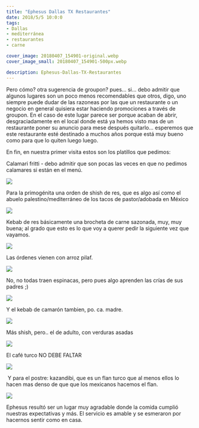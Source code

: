 ```yaml
---
title: "Ephesus Dallas TX Restaurantes"
date: 2018/5/5 10:0:0
tags: 
- Dallas
- mediterránea
- restaurantes
- carne

cover_image: 20180407_154901-original.webp
cover_image_small: 20180407_154901-500px.webp

description: Ephesus-Dallas-TX-Restaurantes
---
```



Pero cómo? otra sugerencia de groupon? pues... si... debo admitir que algunos lugares son un poco menos recomendables que otros, digo, uno siempre puede dudar de las razoneas por las que un restaurante o un negocio en general quisiera estar haciendo promociones a través de groupon. En el caso de este lugar parece ser porque acaban de abrir, desgraciadamente en el local donde está ya hemos visto mas de un restaurante poner su anuncio para mese después quitarlo... esperemos que este restaurante esté destinado a muchos años porque está muy bueno como para que lo quiten luego luego. 

  

En fin, en nuestra primer visita estos son los platillos que pedimos:

  

Calamari fritti - debo admitir que son pocas las veces en que no pedimos calamares si están en el menú.

  

[![](20180407_145512-800px.webp)](20180407_145512-original.webp)

  
Para la primogénita una orden de shish de res, que es algo así como el abuelo palestino/mediterráneo de los tacos de pastor/adobada en México  

[![](20180407_150112-800px.webp)](20180407_150112-original.webp)

  
Kebab de res básicamente una brocheta de carne sazonada, muy, muy buena; al grado que esto es lo que voy a querer pedir la siguiente vez que vayamos.  

[![](20180407_150130-800px.webp)](20180407_150130-original.webp)

  
  

Las órdenes vienen con arroz pilaf.  

[![](20180407_150420-800px.webp)](20180407_150420-original.webp)

  
No, no todas traen espinacas, pero pues algo aprenden las crías de sus padres ;)  

[![](20180407_150435-800px.webp)](20180407_150435-original.webp)

  
Y el kebab de camarón tambien, po. ca. madre.  

[![](20180407_150651-800px.webp)](20180407_150651-original.webp)

  
Más shish, pero.. el de adulto, con verduras asadas  

[![](20180407_150706-800px.webp)](20180407_150706-original.webp)

  
El café turco NO DEBE FALTAR  

[![](20180407_154901-800px.webp)](20180407_154901-original.webp)

  
 Y para el postre: kazandibi, que es un flan turco que al menos ellos lo hacen mas denso de que que los mexicanos hacemos el flan.  

[![](20180407_154913-800px.webp)](20180407_154913-original.webp)

  
Ephesus resultó ser un lugar muy agradable donde la comida cumplió nuestras expectativas y más. El servicio es amable y se esmeraron por hacernos sentir como en casa.
